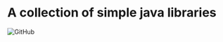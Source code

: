 # A collection of simple java libraries

![GitHub](https://img.shields.io/github/license/mak12776/java-libs?style=flat-square)
